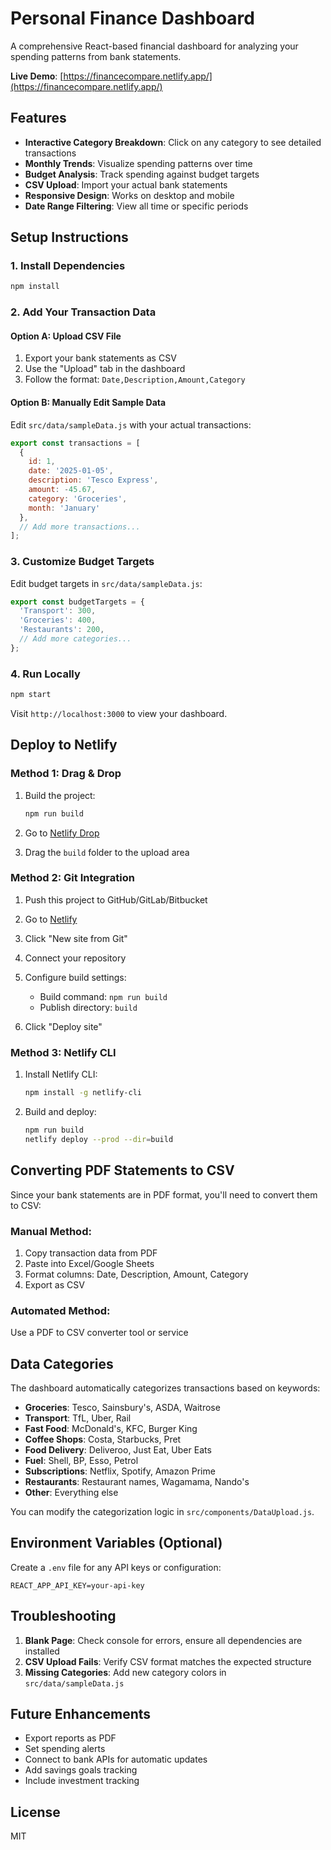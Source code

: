 # Personal Finance Dashboard

A comprehensive React-based financial dashboard for analyzing your spending patterns from bank statements.

**Live Demo**: [https://financecompare.netlify.app/](https://financecompare.netlify.app/)

## Features

- **Interactive Category Breakdown**: Click on any category to see detailed transactions
- **Monthly Trends**: Visualize spending patterns over time
- **Budget Analysis**: Track spending against budget targets
- **CSV Upload**: Import your actual bank statements
- **Responsive Design**: Works on desktop and mobile
- **Date Range Filtering**: View all time or specific periods

## Setup Instructions

### 1. Install Dependencies

```bash
npm install
```

### 2. Add Your Transaction Data

#### Option A: Upload CSV File
1. Export your bank statements as CSV
2. Use the "Upload" tab in the dashboard
3. Follow the format: `Date,Description,Amount,Category`

#### Option B: Manually Edit Sample Data
Edit `src/data/sampleData.js` with your actual transactions:

```javascript
export const transactions = [
  { 
    id: 1, 
    date: '2025-01-05', 
    description: 'Tesco Express', 
    amount: -45.67, 
    category: 'Groceries', 
    month: 'January' 
  },
  // Add more transactions...
];
```

### 3. Customize Budget Targets

Edit budget targets in `src/data/sampleData.js`:

```javascript
export const budgetTargets = {
  'Transport': 300,
  'Groceries': 400,
  'Restaurants': 200,
  // Add more categories...
};
```

### 4. Run Locally

```bash
npm start
```

Visit `http://localhost:3000` to view your dashboard.

## Deploy to Netlify

### Method 1: Drag & Drop

1. Build the project:
   ```bash
   npm run build
   ```

2. Go to [Netlify Drop](https://app.netlify.com/drop)

3. Drag the `build` folder to the upload area

### Method 2: Git Integration

1. Push this project to GitHub/GitLab/Bitbucket

2. Go to [Netlify](https://app.netlify.com)

3. Click "New site from Git"

4. Connect your repository

5. Configure build settings:
   - Build command: `npm run build`
   - Publish directory: `build`

6. Click "Deploy site"

### Method 3: Netlify CLI

1. Install Netlify CLI:
   ```bash
   npm install -g netlify-cli
   ```

2. Build and deploy:
   ```bash
   npm run build
   netlify deploy --prod --dir=build
   ```

## Converting PDF Statements to CSV

Since your bank statements are in PDF format, you'll need to convert them to CSV:

### Manual Method:
1. Copy transaction data from PDF
2. Paste into Excel/Google Sheets
3. Format columns: Date, Description, Amount, Category
4. Export as CSV

### Automated Method:
Use a PDF to CSV converter tool or service

## Data Categories

The dashboard automatically categorizes transactions based on keywords:
- **Groceries**: Tesco, Sainsbury's, ASDA, Waitrose
- **Transport**: TfL, Uber, Rail
- **Fast Food**: McDonald's, KFC, Burger King
- **Coffee Shops**: Costa, Starbucks, Pret
- **Food Delivery**: Deliveroo, Just Eat, Uber Eats
- **Fuel**: Shell, BP, Esso, Petrol
- **Subscriptions**: Netflix, Spotify, Amazon Prime
- **Restaurants**: Restaurant names, Wagamama, Nando's
- **Other**: Everything else

You can modify the categorization logic in `src/components/DataUpload.js`.

## Environment Variables (Optional)

Create a `.env` file for any API keys or configuration:

```
REACT_APP_API_KEY=your-api-key
```

## Troubleshooting

1. **Blank Page**: Check console for errors, ensure all dependencies are installed
2. **CSV Upload Fails**: Verify CSV format matches the expected structure
3. **Missing Categories**: Add new category colors in `src/data/sampleData.js`

## Future Enhancements

- Export reports as PDF
- Set spending alerts
- Connect to bank APIs for automatic updates
- Add savings goals tracking
- Include investment tracking

## License

MIT